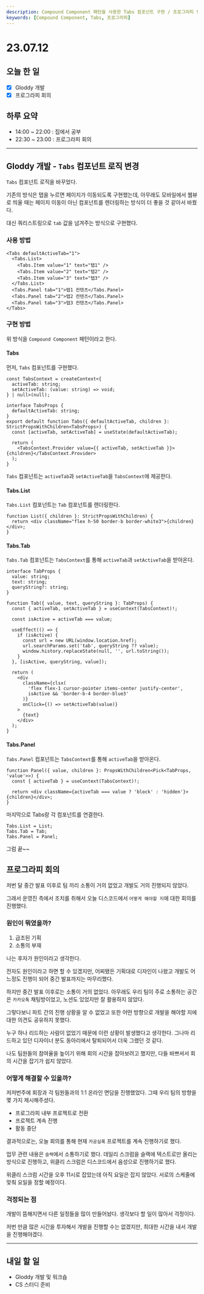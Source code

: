 ```yaml
---
description: Compound Component 패턴을 사용한 Tabs 컴포넌트 구현 / 프로그라피 팀의 방향성 회의
keywords: [Compound Component, Tabs, 프로그라피]
---
```


# 23.07.12

## 오늘 한 일

- [x] Gloddy 개발
- [x] 프로그라피 회의

## 하루 요약

- 14:00 ~ 22:00 : 집에서 공부
- 22:30 ~ 23:00 : 프로그라피 회의

---

## Gloddy 개발 - `Tabs` 컴포넌트 로직 변경

`Tabs` 컴포넌트 로직을 바꾸었다.

기존의 방식은 탭을 누르면 페이지가 이동되도록 구현했는데, 아무래도 모바일에서 웹뷰로 띄울 때는 페이지 이동이 아닌 컴포넌트를 렌더링하는 방식이 더 좋을 것 같아서 바꿨다.

대신 쿼리스트링으로 `tab` 값을 넘겨주는 방식으로 구현했다.

### 사용 방법

```tsx
<Tabs defaultActiveTab="1">
  <Tabs.List>
    <Tabs.Item value="1" text="탭1" />
    <Tabs.Item value="2" text="탭2" />
    <Tabs.Item value="3" text="탭3" />
  </Tabs.List>
  <Tabs.Panel tab="1">탭1 컨텐츠</Tabs.Panel>
  <Tabs.Panel tab="2">탭2 컨텐츠</Tabs.Panel>
  <Tabs.Panel tab="3">탭3 컨텐츠</Tabs.Panel>
</Tabs>
```

### 구현 방법

위 방식을 `Compound Component` 패턴이라고 한다.

#### Tabs

먼저, `Tabs` 컴포넌트를 구현했다.

```tsx
const TabsContext = createContext<{
  activeTab: string;
  setActiveTab: (value: string) => void;
} | null>(null);

interface TabsProps {
  defaultActiveTab: string;
}
export default function Tabs({ defaultActiveTab, children }: StrictPropsWithChildren<TabsProps>) {
  const [activeTab, setActiveTab] = useState(defaultActiveTab);

  return (
    <TabsContext.Provider value={{ activeTab, setActiveTab }}>{children}</TabsContext.Provider>
  );
}
```

`Tabs` 컴포넌트는 `activeTab`과 `setActiveTab`을 `TabsContext`에 제공한다.

#### Tabs.List

`Tabs.List` 컴포넌트는 `Tab` 컴포넌트를 렌더링한다.

```tsx
function List({ children }: StrictPropsWithChildren) {
  return <div className="flex h-50 border-b border-white3">{children}</div>;
}
```

#### Tabs.Tab

`Tabs.Tab` 컴포넌트는 `TabsContext`를 통해 `activeTab`과 `setActiveTab`을 받아온다.

```tsx
interface TabProps {
  value: string;
  text: string;
  queryString?: string;
}

function Tab({ value, text, queryString }: TabProps) {
  const { activeTab, setActiveTab } = useContext(TabsContext)!;

  const isActive = activeTab === value;

  useEffect(() => {
    if (isActive) {
      const url = new URL(window.location.href);
      url.searchParams.set('tab', queryString ?? value);
      window.history.replaceState(null, '', url.toString());
    }
  }, [isActive, queryString, value]);

  return (
    <div
      className={clsx(
        'flex flex-1 cursor-pointer items-center justify-center',
        isActive && 'border-b-4 border-blue3'
      )}
      onClick={() => setActiveTab(value)}
    >
      {text}
    </div>
  );
}
```

#### Tabs.Panel

`Tabs.Panel` 컴포넌트는 `TabsContext`를 통해 `activeTab`을 받아온다.

```tsx
function Panel({ value, children }: PropsWithChildren<Pick<TabProps, 'value'>>) {
  const { activeTab } = useContext(TabsContext)!;

  return <div className={activeTab === value ? 'block' : 'hidden'}>{children}</div>;
}
```

마지막으로 Tabs랑 각 컴포넌트를 연결한다.

```tsx
Tabs.List = List;
Tabs.Tab = Tab;
Tabs.Panel = Panel;
```

그럼 끝~~

## 프로그라피 회의

저번 달 중간 발표 이후로 팀 끼리 소통이 거의 없었고 개발도 거의 진행되지 않았다.

그래서 운영진 측에서 조치를 취해서 오늘 디스코드에서 `어떻게 해야할 지`에 대한 회의를 진행했다.

### 원인이 뭐였을까?

1. 급조된 기획
2. 소통의 부재

나는 후자가 원인이라고 생각한다.

전자도 원인이라고 하면 할 수 있겠지만, 어찌됐든 기획대로 디자인이 나왔고 개발도 어느정도 진행이 되어 중간 발표까지는 마무리했다.

하지만 중간 발표 이후로는 소통이 거의 없었다. 아무래도 우리 팀이 주로 소통하는 공간은 `카카오톡` 채팅방이었고, 노션도 있었지만 잘 활용하지 않았다.

그렇다보니 파트 간의 진행 상황을 알 수 없었고 또한 어떤 방향으로 개발을 해야할 지에 대한 의견도 공유하지 못했다.

누구 하나 리드하는 사람이 없었기 때문에 이런 상황이 발생했다고 생각한다. 그나마 리드하고 있던 디자이너 분도 동아리에서 탈퇴되어서 더욱 그랬던 것 같다.

나도 팀원들의 참여율을 높이기 위해 회의 시간을 잡아보려고 했지만, 다들 바쁘셔서 회의 시간을 잡기가 쉽지 않았다.

### 어떻게 해결할 수 있을까?

저저번주에 회장과 각 팀원들과의 1:1 온라인 면담을 진행했었다. 그때 우리 팀의 방향을 몇 가지 제시해주셨다.

- 프로그라피 내부 프로젝트로 전환
- 프로젝트 계속 진행
- 활동 중단

결과적으로는, 오늘 회의를 통해 현재 `카공실록` 프로젝트를 계속 진행하기로 했다.

업무 관련 내용은 `슬랙`에서 소통하기로 했다. 데일리 스크럼을 슬랙에 텍스트로만 올리는 방식으로 진행하고, 위클리 스크럼은 디스코드에서 음성으로 진행하기로 했다.

위클리 스크럼 시간을 오후 11시로 잡았는데 아직 요일은 잡지 않았다. 서로의 스케줄에 맞춰 요일을 정할 예정이다.

### 걱정되는 점

개발이 뜸해지면서 다른 일정들을 많이 만들어놨다. 생각보다 할 일이 많아서 걱정이다.

저번 만큼 많은 시간을 투자해서 개발을 진행할 수는 없겠지만, 최대한 시간을 내서 개발을 진행해야겠다.

---

## 내일 할 일

- Gloddy 개발 및 워크숍
- CS 스터디 준비
